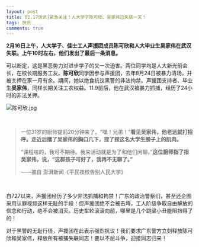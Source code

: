 ```yaml
---
layout: post
title: 02.17快讯|紧急关注！人大学子陈可欣、吴家伟已失联一天！
tags: 快讯
comments: true
---
```


**2月16日上午，人大学子、佳士工人声援团成员陈可欣和人大毕业生吴家伟在武汉失联。上午10时左右，他们发出了最后一条消息。**

可以断定，这是黑恶势力对进步学子的又一次迫害。两位同学均是人大新光前会长，在校长期服务工友。**陈可欣**同学因参与声援团，去年8月24日被暴力清场，并被关押在家一月有余。期间，她以绝食抗议黑警的非法拘禁。声援团支持者、毕业生**吴家伟**，同样长期关注工农权益。11.9前后，他在武汉被暴力抓捕，经历了24小时的非法关押。

![陈可欣.jpg](https://i.loli.net/2019/02/17/5c68cadee3554.jpg)

<br/>

<blockquote>

一位31岁的厨师提前20分钟来了。“嘿！兄弟！”<b>看见吴家伟，他老远就打招呼。走近后擂了吴家伟的胸口几下，捏了捏这名大学生膀子上的肌肉。</b>

“课程啥的，我可不期待。我来活动就是为了和他们闲聊。”<b>这位厨师指了指吴家伟，说，“这群孩子可好了，我再不无聊了。”</b>
  
——摘自 澎湃新闻《平民夜校告别人民大学》

</blockquote>
  
<br/>

自727以来，声援团经历了多少非法抓捕和拘禁！广东的政治警察们，甚至还企图采用认罪视频这样无耻的手段！但声援团绝不会被击垮，工人阶级争取自由解放的信念和行动，绝不会被消灭。历史车轮滚滚向前，哪里是几个跳梁小丑能阻挡得了的！

对于黑警的无耻行径，声援团在此表示强烈抗议！我们要求广东警方立刻释放陈可欣和吴家伟，释放所有被捕失联同志！要以不屈斗争，迎接同志归来！
